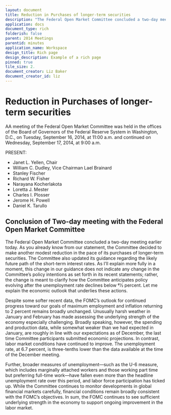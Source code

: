 ```yaml
---
layout: document
title: Reduction in Purchases of longer-term securities
description: "The Federal Open Market Committee concluded a two-day meeting earlier today. As you already know from our statement, the Committee decided to make another modest reduction in the pace of its purchases of longer-term securities."
application: docs
document_type: rich
folderish: false
parent: 2014 Meetings
parentid: minutes
application_name: Workspace
design_title: Rich page
design_description: Example of a rich page
pinned: true
tile_size: 2.
document_creator: Liz Baker
document_creator_id: liz
---
```


# Reduction in Purchases of longer-term securities
AA meeting of the Federal Open Market Committee was held in the offices of the Board of Governors of the Federal Reserve System in Washington, D.C., on Tuesday, September 16, 2014, at 11:00 a.m. and continued on Wednesday, September 17, 2014, at 9:00 a.m.

PRESENT:
- Janet L. Yellen, Chair
- William C. Dudley, Vice Chairman Lael Brainard
- Stanley Fischer
- Richard W. Fisher
- Narayana Kocherlakota
- Loretta J. Mester
- Charles I. Plosser
- Jerome H. Powell
- Daniel K. Tarullo

## Conclusion of Two-day meeting with the Federal Open Market Committee
The Federal Open Market Committee concluded a two-day meeting earlier today. As you already know from our statement, the Committee decided to make another modest reduction in the pace of its purchases of longer-term securities. The Committee also updated its guidance regarding the likely future path of the short-term interest rates. As I’ll explain more fully in a moment, this change in our guidance does not indicate any change in the Committee’s policy intentions as set forth in its recent statements; rather, the change is meant to clarify how the Committee anticipates policy evolving after the unemployment rate declines below 61⁄2 percent. Let me explain the economic outlook that underlies these actions.

Despite some softer recent data, the FOMC’s outlook for continued progress toward our goals of maximum employment and inflation returning to 2 percent remains broadly unchanged. Unusually harsh weather in January and February has made assessing the underlying strength of the economy especially challenging. Broadly speaking, however, the spending and production data, while somewhat weaker than we had expected in January, are roughly in line with our expectations as of December, the last time Committee participants submitted economic projections. In contrast, labor market conditions have continued to improve. The unemployment rate, at 6.7 percent, is three-tenths lower than the data available at the time of the December meeting.

Further, broader measures of unemployment—such as the U-6 measure, which includes marginally attached workers and those working part time but preferring full-time work—have fallen even more than the headline unemployment rate over this period, and labor force participation has ticked up. While the Committee continues to monitor developments in global financial markets carefully, financial conditions remain broadly consistent with the FOMC’s objectives. In sum, the FOMC continues to see sufficient underlying strength in the economy to support ongoing improvement in the labor market.